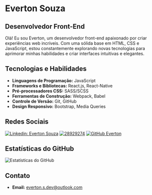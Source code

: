# Everton Souza

## Desenvolvedor Front-End

Olá! Eu sou Everton, um desenvolvedor front-end apaixonado por criar experiências web incríveis. Com uma sólida base em HTML, CSS e JavaScript, estou constantemente explorando novas tecnologias para aprimorar minhas habilidades e criar interfaces intuitivas e elegantes.

## Tecnologias e Habilidades

- **Linguagens de Programação:** JavaScript
- **Frameworks e Bibliotecas:** React.js, React-Native
- **Pré-processadores CSS:** SASS/SCSS
- **Ferramentas de Construção:** Webpack, Babel
- **Controle de Versão:** Git, GitHub
- **Design Responsivo:** Bootstrap, Media Queries

## Redes Sociais

[![Linkedin: Everton Souza](https://img.shields.io/badge/-Everton%20Souza-blue?style=flat-square&logo=Linkedin&logoColor=white&link=https://www.linkedin.com/in/https://www.linkedin.com/in/everton-souza-a93062182/)](https://www.linkedin.com/in/everton-souza-a93062182/)
[![28929274](https://img.shields.io/badge/-Rocketseat-blueviolet?style=flat-square)](https://app.rocketseat.com.br/me/everton-da-silva-souza-01593)
[![GitHub Everton](https://img.shields.io/github/followers/EvertonSouzaa?label=follow&style=social)](https://github.com/EvertonSouzaa)

## Estatísticas do GitHub

![Estatísticas do GitHub](https://github-readme-stats.vercel.app/api?username=seu-EvertonSouzaa&show_icons=true&theme=dracula)

## Contato

- **Email:** everton.s.dev@outlook.com

